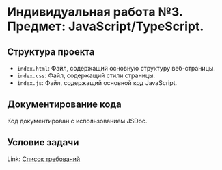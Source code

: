 # Индивидуальная работа №3. Предмет: JavaScript/TypeScript.

## Структура проекта
* `index.html`: Файл, содержащий основную структуру веб-страницы.
* `index.css`: Файл, содержащий стили страницы.
* `index.js`: Файл, содержащий основной код JavaScript.

## Документирование кода
Код документирован с использованием JSDoc.

## Условие задачи
Link: [Список требований](https://github.com/MSU-Courses/javascript_typescript/blob/main/lab/LI3/JS03.md)
